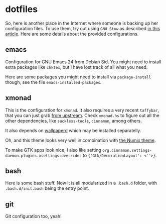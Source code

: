 dotfiles
========

So, here is another place in the Internet where someone is backing up
her configuration files.  To use them, try out using `GNU Stow` as
described [in this
article](http://brandon.invergo.net/news/2012-05-26-using-gnu-stow-to-manage-your-dotfiles.html).
Here are some details about the provided configurations.

emacs
-----

Configuration for GNU Emacs 24 from Debian Sid.  You might need to
install extra packages like `chktex`, but I have lost track of all
what you need.

Here are some packages you might need to install via `package-install`
though, see the file `emacs-installed-packages`.

xmonad
------

This is the configuration for `xmonad`.  It also requires a very
recent `taffybar`, that you can just grab [from
upstream](https://github.com/travitch/taffybar).  Check `xmonad.hs` to
figure out all the other dependencies, like `suckless-tools`,
`cinnamon`, among others.

It also depends on
[wallpaperd](https://projects.pekdon.net/projects/wallpaperd) which
may be installed separatelly.

Oh, and this theme looks very well in combination with [the Numix
theme](https://numixproject.org/).

To make GTK apps look nice, I also like setting
`org.cinnamon.settings-daemon.plugins.xsettings:overrides` to
`{'Gtk/DecorationLayout': <''>}`.

bash
----

Here is some bash stuff.  Now it is all modularized in a `.bash.d`
folder, with `.bash.d/init.bash` being the entry point.

git
---

Git configuration too, yeah!
